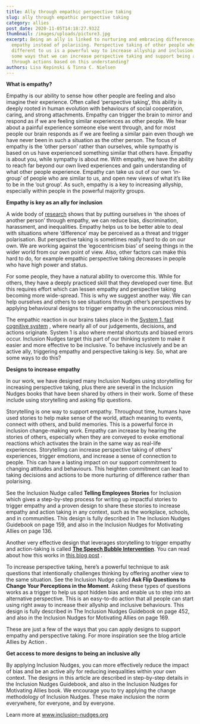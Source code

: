 ```yaml
---
title: Ally through empathic perspective taking
slug: ally through empathic perspective taking
category: allies
post_date: 2020-11-05T14:18:27.932Z
thumbnail: /images/uploads/picture3.jpg
excerpt: Being an ally is linked to nurturing and embracing differences with
  empathy instead of polarising. Perspective taking of other people who are
  different to us is a powerful way to increase allyship and inclusion. What are
  some ways that we can increase perspective taking and support being an ally
  through actions based on this understanding?
authors: Lisa Kepinski & Tinna C. Nielsen
---
```



**What is empathy?** 

Empathy is our ability to sense how other people are feeling and also imagine their experience. Often called ‘perspective taking’, this ability is deeply rooted in human evolution with behaviours of social cooperation, caring, and strong attachments. Empathy can trigger the brain to mirror and respond as if we are feeling similar experiences as other people. We hear about a painful experience someone else went through, and for most people our brain responds as if we are feeling a similar pain even though we have never been in such a situation as the other person. The focus of empathy is the ‘other person’ rather than ourselves, while sympathy is based on us have experienced something similar that others have. Empathy is about you, while sympathy is about me. With empathy, we have the ability to reach far beyond our own lived experiences and gain understanding of what other people experience. Empathy can take us out of our own ‘in-group’ of people who are similar to us, and open new views of what it’s like to be in the ‘out group’. As such, empathy is a key to increasing allyship, especially within people in the powerful majority groups. 



**Empathy is key as an ally for inclusion** 

A wide body of [research](https://greatergood.berkeley.edu/topic/empathy/definition#why-practice-empathy) shows that by putting ourselves in ‘the shoes of another person’ through empathy, we can reduce bias, discrimination, harassment, and inequalities. Empathy helps us to be better able to deal with situations where ‘difference’ may be perceived as a threat and trigger polarisation. But perspective taking is sometimes really hard to do on our own. We are working against the ‘egocentricism bias’ of seeing things in the wider world from our own point of view. Also, other factors can make this hard to do, for example empathic perspective taking decreases in people who have high power and status.  

For some people, they have a natural ability to overcome this. While for others, they have a deeply practiced skill that they developed over time. But this requires effort which can lessen empathy and perspective taking becoming more wide-spread. This is why we suggest another way. We can help ourselves and others to see situations through other’s perspectives by applying behavioural designs to trigger empathy in the unconscious mind. 

The empathic reaction in our brains takes place in the [System 1, fast cognitive system](https://inclusion-nudges.org/blog/about-inclusion-nudges/power-of-inclusion-nudges) , where nearly all of our judgements, decisions, and actions originate. System 1 is also where mental shortcuts and biased errors occur. Inclusion Nudges target this part of our thinking system to make it easier and more effective to be inclusive. To behave inclusively and be an active ally, triggering empathy and perspective taking is key. So, what are some ways to do this?



**Designs to increase empathy** 

In our work, we have designed many Inclusion Nudges using storytelling for increasing perspective taking, plus there are several in the Inclusion Nudges books that have been shared by others in their work. Some of these include using storytelling and asking flip questions.

Storytelling is one way to support empathy. Throughout time, humans have used stories to help make sense of the world, attach meaning to events, connect with others, and build memories. This is a powerful force in inclusion change-making work. Empathy can increase by hearing the stories of others, especially when they are conveyed to evoke emotional reactions which activates the brain in the same way as real-life experiences. Storytelling can increase perspective taking of others’ experiences, trigger emotions, and increase a sense of connection to people. This can have a lasting impact on our support commitment to changing attitudes and behaviours. This heighten commitment can lead to taking decisions and actions to be more nurturing of difference rather than polarising. 

See the Inclusion Nudge called **Telling Employees Stories** for Inclusion which gives a step-by-step process for writing up impactful stories to trigger empathy and a proven design to share these stories to increase empathy and action taking in any context, such as the workplace, schools, and in communities. This design is fully described in The Inclusion Nudges Guidebook on page 159, and also in the Inclusion Nudges for Motivating Allies on page 136.

Another very effective design that leverages storytelling to trigger empathy and action-taking is called **[The Speech Bubble Intervention](https://inclusion-nudges.org/blog/inclusive-co-creation/power-of-speech-bubbles)**. You can read about how this works in [this blog post](https://inclusion-nudges.org/blog/inclusive-co-creation/power-of-speech-bubbles) . 

To increase perspective taking, here’s a powerful technique to ask questions that intentionally challenges thinking by offering another view to the same situation. See the Inclusion Nudge called **Ask Flip Questions to Change Your Perceptions in the Moment**. Asking these types of questions works as a trigger to help us spot hidden bias and enable us to step into an alternative perspective. This is an easy-to-do action that all people can start using right away to increase their allyship and inclusive behaviours. This design is fully described in The Inclusion Nudges Guidebook on page 452, and also in the Inclusion Nudges for Motivating Allies on page 169.

These are just a few of the ways that you can apply designs to support empathy and perspective taking. For more inspiration see the blog article Allies by Action .



**Get access to more designs to being an inclusive ally** 

By applying Inclusion Nudges, you can more effectively reduce the impact of bias and be an active ally for reducing inequalities within your own context. The designs in this article are described in step-by-step details in the Inclusion Nudges Guidebook, and also in the Inclusion Nudges for Motivating Allies book. We encourage you to try applying the change methodology of Inclusion Nudges. These make inclusion the norm everywhere, for everyone, and by everyone.

Learn more at www.inclusion-nudges.org